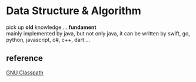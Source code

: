 Data Structure & Algorithm
====

pick up **old** knowledge ... **fundament**  
mainly implemented by java, but not only java, it can be written by swift, go, python, javascript, c#, c++, dart ...

## reference

[GNU Classpath](http://developer.classpath.org/doc/overview-summary.html)
